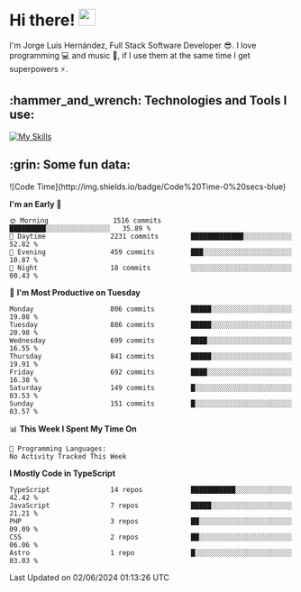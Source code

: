 <h1 align="left">
 <abc>
  <br>Hi there! <img src="https://user-images.githubusercontent.com/42378118/110234147-e3259600-7f4e-11eb-95be-0c4047144dea.gif" width="30"><br>
 </abc>
</h1>

I'm Jorge Luis Hernández, Full Stack Software Developer :sunglasses:. I love programming :computer: and music :musical_score:, if I use them at the same time I get superpowers :zap:. 


<h2 align="left">:hammer_and_wrench: Technologies and Tools I use:</h2>

[![My Skills](https://skillicons.dev/icons?i=js,ts,html,css,py,vue,react,next,nest,postgres,mysql)](https://skillicons.dev)

<h2 align="left">:grin: Some fun data:</h2>
<!--START_SECTION:waka-->
![Code Time](http://img.shields.io/badge/Code%20Time-0%20secs-blue)

**I'm an Early 🐤** 

```text
🌞 Morning                1516 commits        █████████░░░░░░░░░░░░░░░░   35.89 % 
🌆 Daytime                2231 commits        █████████████░░░░░░░░░░░░   52.82 % 
🌃 Evening                459 commits         ███░░░░░░░░░░░░░░░░░░░░░░   10.87 % 
🌙 Night                  18 commits          ░░░░░░░░░░░░░░░░░░░░░░░░░   00.43 % 
```
📅 **I'm Most Productive on Tuesday** 

```text
Monday                   806 commits         █████░░░░░░░░░░░░░░░░░░░░   19.08 % 
Tuesday                  886 commits         █████░░░░░░░░░░░░░░░░░░░░   20.98 % 
Wednesday                699 commits         ████░░░░░░░░░░░░░░░░░░░░░   16.55 % 
Thursday                 841 commits         █████░░░░░░░░░░░░░░░░░░░░   19.91 % 
Friday                   692 commits         ████░░░░░░░░░░░░░░░░░░░░░   16.38 % 
Saturday                 149 commits         █░░░░░░░░░░░░░░░░░░░░░░░░   03.53 % 
Sunday                   151 commits         █░░░░░░░░░░░░░░░░░░░░░░░░   03.57 % 
```


📊 **This Week I Spent My Time On** 

```text
💬 Programming Languages: 
No Activity Tracked This Week
```

**I Mostly Code in TypeScript** 

```text
TypeScript               14 repos            ███████████░░░░░░░░░░░░░░   42.42 % 
JavaScript               7 repos             █████░░░░░░░░░░░░░░░░░░░░   21.21 % 
PHP                      3 repos             ██░░░░░░░░░░░░░░░░░░░░░░░   09.09 % 
CSS                      2 repos             ██░░░░░░░░░░░░░░░░░░░░░░░   06.06 % 
Astro                    1 repo              █░░░░░░░░░░░░░░░░░░░░░░░░   03.03 % 
```




 Last Updated on 02/06/2024 01:13:26 UTC
<!--END_SECTION:waka-->
